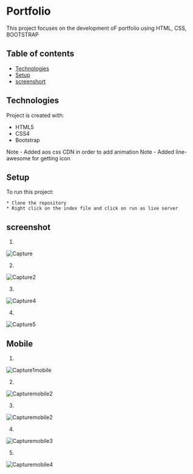 # Portfolio

This project focuses on the development oF portfolio using HTML, CSS, BOOTSTRAP

## Table of contents

- [Technologies](#technologies)
- [Setup](#setup)
- [screenshort](#screenshort)

## Technologies

Project is created with:

- HTML5
- CSS4
- Bootstrap


Note - Added aos  css CDN in order to add animation
Note - Added line-awesome for getting icon

## Setup

To run this project:

```
* Clone the repository
* Right click on the index file and click on run as live server
```

## screenshot
1.
![Capture](https://github.com/ASHIQNC/portfolio/assets/81138318/096fc773-eb9c-45ad-8527-76b4471b4ce6)

2.
![Capture2](https://github.com/ASHIQNC/portfolio/assets/81138318/6bbb4b72-af13-4d0a-aac4-68d588ef116f)

3.
![Capture4](https://github.com/ASHIQNC/portfolio/assets/81138318/090fdf09-18f0-47f0-b432-005c46b1bfba)

4.
![Capture5](https://github.com/ASHIQNC/portfolio/assets/81138318/f499318e-8557-4cb6-861a-e648f764ade1)

Mobile
------
1.
![Capture1mobile](https://github.com/ASHIQNC/portfolio/assets/81138318/609ceeae-6ca1-4bf6-86c9-699ac9c7590d)

2.
![Capturemobile2](https://github.com/ASHIQNC/portfolio/assets/81138318/481658ad-9c8d-4254-b4c9-2b3ae674f8fc)

3.
![Capturemobile2](https://github.com/ASHIQNC/portfolio/assets/81138318/b41fd63e-ffb2-4003-b439-d02147def17f)

4.
![Capturemobile3](https://github.com/ASHIQNC/portfolio/assets/81138318/b1c5ad64-8d1b-4ea4-bce8-9265a91fae62)

5.
![Capturemobile4](https://github.com/ASHIQNC/portfolio/assets/81138318/dd00b282-69cc-483a-808b-9b44750ac0d1)


